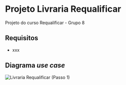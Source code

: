 # Projeto Livraria Requalificar
Projeto do curso Requalificar - Grupo 8

## Requisitos
- xxx

## Diagrama *use case* 
![Livraria Requalificar (Passo 1)](https://user-images.githubusercontent.com/97111949/158906302-c1afd7ca-67f8-4356-83f5-6ef992690fc3.png)
